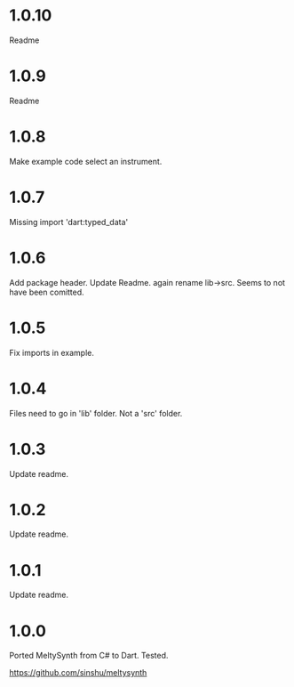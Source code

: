# 1.0.10

Readme

# 1.0.9

Readme

# 1.0.8

Make example code select an instrument.

# 1.0.7

Missing import 'dart:typed_data' 

# 1.0.6

Add package header. Update Readme. again rename lib->src. Seems to not have been comitted. 

# 1.0.5

Fix imports in example.

# 1.0.4

Files need to go in 'lib' folder. Not a 'src' folder.

# 1.0.3

Update readme.

# 1.0.2

Update readme.

# 1.0.1

Update readme.

# 1.0.0

Ported MeltySynth from C# to Dart. Tested.

https://github.com/sinshu/meltysynth

